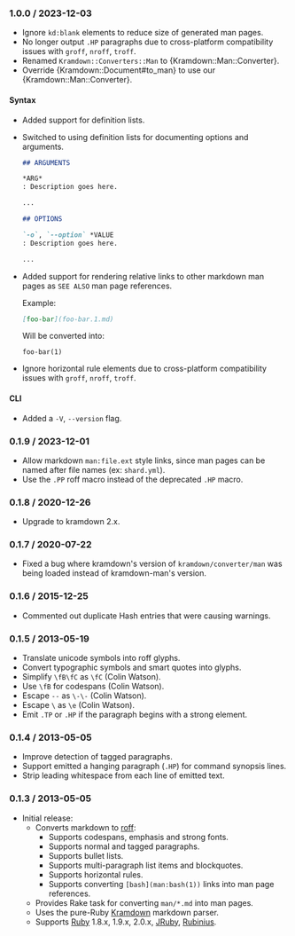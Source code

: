 ### 1.0.0 / 2023-12-03

* Ignore `kd:blank` elements to reduce size of generated man pages.
* No longer output `.HP` paragraphs due to cross-platform compatibility issues
  with `groff`, `nroff`, `troff`.
* Renamed `Kramdown::Converters::Man` to {Kramdown::Man::Converter}.
* Override {Kramdown::Document#to_man} to use our {Kramdown::Man::Converter}.

#### Syntax

* Added support for definition lists.
* Switched to using definition lists for documenting options and arguments.

  ```markdown
  ## ARGUMENTS

  *ARG*
  : Description goes here.

  ...
  ```

  ```markdown
  ## OPTIONS

  `-o`, `--option` *VALUE
  : Description goes here.

  ...
  ```
* Added support for rendering relative links to other markdown man pages
  as `SEE ALSO` man page references.

  Example:

  ```markdown
  [foo-bar](foo-bar.1.md)
  ```

  Will be converted into:

  ```
  foo-bar(1)
  ```
* Ignore horizontal rule elements due to cross-platform compatibility issues
  with `groff`, `nroff`, `troff`.

#### CLI

* Added a `-V`, `--version` flag.

### 0.1.9 / 2023-12-01

* Allow markdown `man:file.ext` style links, since man pages can be named after
  file names (ex: `shard.yml`).
* Use the `.PP` roff macro instead of the deprecated `.HP` macro.

### 0.1.8 / 2020-12-26

* Upgrade to kramdown 2.x.

### 0.1.7 / 2020-07-22

* Fixed a bug where kramdown's version of `kramdown/converter/man` was being
  loaded instead of kramdown-man's version.

### 0.1.6 / 2015-12-25

* Commented out duplicate Hash entries that were causing warnings.

### 0.1.5 / 2013-05-19

* Translate unicode symbols into roff glyphs.
* Convert typographic symbols and smart quotes into glyphs.
* Simplify `\fB\fC` as `\fC` (Colin Watson).
* Use `\fB` for codespans (Colin Watson).
* Escape `--` as `\-\-` (Colin Watson).
* Escape `\` as `\e` (Colin Watson).
* Emit `.TP` or `.HP` if the paragraph begins with a strong element.

### 0.1.4 / 2013-05-05

* Improve detection of tagged paragraphs.
* Support emitted a hanging paragraph (`.HP`) for command synopsis lines.
* Strip leading whitespace from each line of emitted text.

### 0.1.3 / 2013-05-05

* Initial release:
  * Converts markdown to [roff]:
    * Supports codespans, emphasis and strong fonts.
    * Supports normal and tagged paragraphs.
    * Supports bullet lists.
    * Supports multi-paragraph list items and blockquotes.
    * Supports horizontal rules.
    * Supports converting `[bash](man:bash(1))` links into man page references.
  * Provides Rake task for converting `man/*.md` into man pages.
  * Uses the pure-Ruby [Kramdown][kramdown] markdown parser.
  * Supports [Ruby] 1.8.x, 1.9.x, 2.0.x, [JRuby], [Rubinius].

[kramdown]: http://kramdown.rubyforge.org/
[roff]: http://en.wikipedia.org/wiki/Roff

[Ruby]: http://www.ruby-lang.org/
[JRuby]: http://jruby.org/
[Rubinius]: http://rubini.us/
